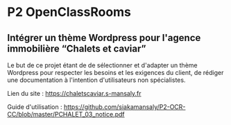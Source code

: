 # P2 OpenClassRooms
Intégrer un thème Wordpress pour l'agence immobilière “Chalets et caviar”
-----

Le but de ce projet étant de de sélectionner et d'adapter un thème Wordpress pour respecter les besoins et les exigences du client, de rédiger une documentation à l'intention d'utilisateurs non spécialistes.

Lien du site : https://chaletscaviar.s-mansaly.fr

Guide d'utilisation : https://github.com/siakamansaly/P2-OCR-CC/blob/master/PCHALET_03_notice.pdf
